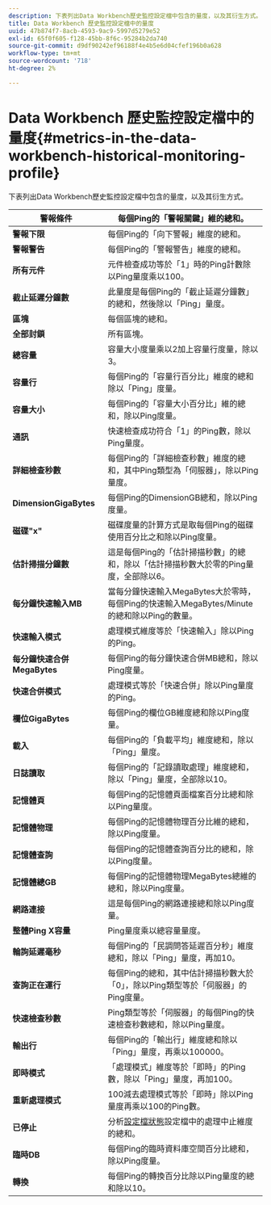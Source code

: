 ```yaml
---
description: 下表列出Data Workbench歷史監控設定檔中包含的量度，以及其衍生方式。
title: Data Workbench 歷史監控設定檔中的量度
uuid: 47b874f7-8acb-4593-9ac9-5997d5279e52
exl-id: 65f0f605-f128-45bb-8f6c-95284b2da740
source-git-commit: d9df90242ef96188f4e4b5e6d04cfef196b0a628
workflow-type: tm+mt
source-wordcount: '718'
ht-degree: 2%

---
```


# Data Workbench 歷史監控設定檔中的量度{#metrics-in-the-data-workbench-historical-monitoring-profile}

下表列出Data Workbench歷史監控設定檔中包含的量度，以及其衍生方式。

| **警報條件** | 每個Ping的「警報關鍵」維的總和。 |
|---|---|
| **警報下限** | 每個Ping的「向下警報」維度的總和。 |
| **警報警告** | 每個Ping的「警報警告」維度的總和。 |
| **所有元件** | 元件檢查成功等於「1」時的Ping計數除以Ping量度乘以100。 |
| **截止延遲分鐘數** | 此量度是每個Ping的「截止延遲分鐘數」的總和，然後除以「Ping」量度。 |
| **區塊** | 每個區塊的總和。 |
| **全部封鎖** | 所有區塊。 |
| **總容量** | 容量大小度量乘以2加上容量行度量，除以3。 |
| **容量行** | 每個Ping的「容量行百分比」維度的總和除以「Ping」度量。 |
| **容量大小** | 每個Ping的「容量大小百分比」維的總和，除以Ping度量。 |
| **通訊** | 快速檢查成功符合「1」的Ping數，除以Ping量度。 |
| **詳細檢查秒數** | 每個Ping的「詳細檢查秒數」維度的總和，其中Ping類型為「伺服器」，除以Ping量度。 |
| **DimensionGigaBytes** | 每個Ping的DimensionGB總和，除以Ping度量。 |
| **磁碟&quot;x&quot;** | 磁碟度量的計算方式是取每個Ping的磁碟使用百分比之和除以Ping度量。 |
| **估計掃描分鐘數** | 這是每個Ping的「估計掃描秒數」的總和，除以「估計掃描秒數大於零的Ping量度，全部除以6。 |
| **每分鐘快速輸入MB** | 當每分鐘快速輸入MegaBytes大於零時，每個Ping的快速輸入MegaBytes/Minute的總和除以Ping的數量。 |
| **快速輸入模式** | 處理模式維度等於「快速輸入」除以Ping的Ping。 |
| **每分鐘快速合併MegaBytes** | 每個Ping的每分鐘快速合併MB總和，除以Ping度量。 |
| **快速合併模式** | 處理模式等於「快速合併」除以Ping量度的Ping。 |
| **欄位GigaBytes** | 每個Ping的欄位GB維度總和除以Ping度量。 |
| **載入** | 每個Ping的「負載平均」維度總和，除以「Ping」量度。 |
| **日誌讀取** | 每個Ping的「記錄讀取處理」維度總和，除以「Ping」量度，全部除以10。 |
| **記憶體頁** | 每個Ping的記憶體頁面檔案百分比總和除以Ping量度。 |
| **記憶體物理** | 每個Ping的記憶體物理百分比維的總和，除以Ping度量。 |
| **記憶體查詢** | 每個Ping的記憶體查詢百分比的總和，除以Ping度量。 |
| **記憶體總GB** | 每個Ping的記憶體物理MegaBytes總維的總和，除以Ping度量。 |
| **網路連接** | 這是每個Ping的網路連接總和除以Ping度量。 |
| **整體Ping X容量** | Ping量度乘以總容量量度。 |
| **輪詢延遲毫秒** | 每個Ping的「民調問答延遲百分秒」維度總和，除以「Ping」量度，再加10。 |
| **查詢正在運行** | 每個Ping的總和，其中估計掃描秒數大於「0」，除以Ping類型等於「伺服器」的Ping度量。 |
| **快速檢查秒數** | Ping類型等於「伺服器」的每個Ping的快速檢查秒數總和，除以Ping量度。 |
| **輸出行** | 每個Ping的「輸出行」維度總和除以「Ping」量度，再乘以100000。 |
| **即時模式** | 「處理模式」維度等於「即時」的Ping數，除以「Ping」量度，再加100。 |
| **重新處理模式** | 100減去處理模式等於「即時」除以Ping量度再乘以100的Ping數。 |
| **已停止** | 分析[設定檔狀態](../../../home/monitoring-installation/monitoring-appendix/monitoring-profile-status.md#concept-d4cd7da41c8a42bab4aea25418264e64)設定檔中的處理中止維度的總和。 |
| **臨時DB** | 每個Ping的臨時資料庫空間百分比總和，除以Ping度量。 |
| **轉換** | 每個Ping的轉換百分比除以Ping量度的總和除以10。 |

